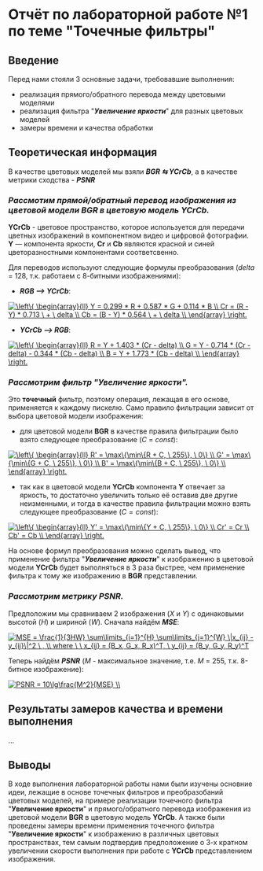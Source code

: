 # Отчёт по лабораторной работе №1 по теме "Точечные фильтры"

## Введение
Перед нами стояли 3 основные задачи, требовавшие выполнения:
* реализация прямого/обратного перевода между цветовыми моделями
* реализация фильтра "___Увеличение яркости___" для разных цветовых моделей
* замеры времени и качества обработки

## Теоретическая информация
В качестве цветовых моделей мы взяли ___BGR ⇆ YCrCb___, а в качестве метрики сходства - ___PSNR___
### _Рассмотим прямой/обратный перевод изображения из цветовой модели __BGR__ в цветовую модель __YCrCb__._
__YCrCb__ - цветовое пространство, которое используется для передачи цветных изображений в компонентном видео и цифровой фотографии.
__Y__ — компонента яркости, __Cr__ и __Cb__ являются красной и синей цветоразностными компонентами соответсвенно.

Для переводов используют следующие формулы преобразования (_delta_ = 128, т.к. работаем с 8-битными изображениями):

* ___RGB ⟶ YCrCb___:


<a href="https://www.codecogs.com/eqnedit.php?latex=\left\{&space;\begin{array}{ll}&space;Y&space;=&space;0.299&space;*&space;R&space;&plus;&space;0.587&space;*&space;G&space;&plus;&space;0.114&space;*&space;B&space;\\&space;Cr&space;=&space;(R&space;-&space;Y)&space;*&space;0.713&space;\&space;&plus;&space;\&space;delta&space;\\&space;Cb&space;=&space;(B&space;-&space;Y)&space;*&space;0.564&space;\&space;&plus;&space;\&space;delta&space;\\&space;\end{array}&space;\right." target="_blank"><img src="https://latex.codecogs.com/gif.latex?\left\{&space;\begin{array}{ll}&space;Y&space;=&space;0.299&space;*&space;R&space;&plus;&space;0.587&space;*&space;G&space;&plus;&space;0.114&space;*&space;B&space;\\&space;Cr&space;=&space;(R&space;-&space;Y)&space;*&space;0.713&space;\&space;&plus;&space;\&space;delta&space;\\&space;Cb&space;=&space;(B&space;-&space;Y)&space;*&space;0.564&space;\&space;&plus;&space;\&space;delta&space;\\&space;\end{array}&space;\right." title="\left\{ \begin{array}{ll} Y = 0.299 * R + 0.587 * G + 0.114 * B \\ Cr = (R - Y) * 0.713 \ + \ delta \\ Cb = (B - Y) * 0.564 \ + \ delta \\ \end{array} \right." /></a>

* ___YCrCb ⟶ RGB___:


<a href="https://www.codecogs.com/eqnedit.php?latex=\left\{&space;\begin{array}{ll}&space;R&space;=&space;Y&space;&plus;&space;1.403&space;*&space;(Cr&space;-&space;delta)&space;\\&space;G&space;=&space;Y&space;-&space;0.714&space;*&space;(Cr&space;-&space;delta)&space;-&space;0.344&space;*&space;(Cb&space;-&space;delta)&space;\\&space;B&space;=&space;Y&space;&plus;&space;1.773&space;*&space;(Cb&space;-&space;delta)&space;\\&space;\end{array}&space;\right." target="_blank"><img src="https://latex.codecogs.com/gif.latex?\left\{&space;\begin{array}{ll}&space;R&space;=&space;Y&space;&plus;&space;1.403&space;*&space;(Cr&space;-&space;delta)&space;\\&space;G&space;=&space;Y&space;-&space;0.714&space;*&space;(Cr&space;-&space;delta)&space;-&space;0.344&space;*&space;(Cb&space;-&space;delta)&space;\\&space;B&space;=&space;Y&space;&plus;&space;1.773&space;*&space;(Cb&space;-&space;delta)&space;\\&space;\end{array}&space;\right." title="\left\{ \begin{array}{ll} R = Y + 1.403 * (Cr - delta) \\ G = Y - 0.714 * (Cr - delta) - 0.344 * (Cb - delta) \\ B = Y + 1.773 * (Cb - delta) \\ \end{array} \right." /></a>

### _Рассмотрим фильтр "___Увеличение яркости___"._
Это __точечный__ фильтр, поэтому операция, лежащая в его основе, применяется к каждому пискелю. Само правило фильтрации зависит от выбора цветовой модели изображения:

* для цветовой модели __BGR__ в качестве правила фильтрации было взято следующее преобразование (_С_ = _const_):


<a href="https://www.codecogs.com/eqnedit.php?latex=\left\{&space;\begin{array}{ll}&space;R'&space;=&space;\max\{\min\{R&space;&plus;&space;C,&space;\&space;255\},&space;\&space;0\}&space;\\&space;G'&space;=&space;\max\{\min\{G&space;&plus;&space;C,&space;\&space;255\},&space;\&space;0\}&space;\\&space;B'&space;=&space;\max\{\min\{B&space;&plus;&space;C,&space;\&space;255\},&space;\&space;0\}&space;\\&space;\end{array}&space;\right." target="_blank"><img src="https://latex.codecogs.com/gif.latex?\left\{&space;\begin{array}{ll}&space;R'&space;=&space;\max\{\min\{R&space;&plus;&space;C,&space;\&space;255\},&space;\&space;0\}&space;\\&space;G'&space;=&space;\max\{\min\{G&space;&plus;&space;C,&space;\&space;255\},&space;\&space;0\}&space;\\&space;B'&space;=&space;\max\{\min\{B&space;&plus;&space;C,&space;\&space;255\},&space;\&space;0\}&space;\\&space;\end{array}&space;\right." title="\left\{ \begin{array}{ll} R' = \max\{\min\{R + C, \ 255\}, \ 0\} \\ G' = \max\{\min\{G + C, \ 255\}, \ 0\} \\ B' = \max\{\min\{B + C, \ 255\}, \ 0\} \\ \end{array} \right." /></a>

* так как в цветовой модели __YCrCb__ компонента __Y__ отвечает за яркость, то достаточно увеличить только её оставив две другие неизменными, и тогда в качестве правила фильтрации можно взять следующее преобразование ($С = const$):


<a href="https://www.codecogs.com/eqnedit.php?latex=\left\{&space;\begin{array}{ll}&space;Y'&space;=&space;\max\{\min\{Y&space;&plus;&space;C,&space;\&space;255\},&space;\&space;0\}&space;\\&space;Cr'&space;=&space;Cr&space;\\&space;Cb'&space;=&space;Cb&space;\\&space;\end{array}&space;\right." target="_blank"><img src="https://latex.codecogs.com/gif.latex?\left\{&space;\begin{array}{ll}&space;Y'&space;=&space;\max\{\min\{Y&space;&plus;&space;C,&space;\&space;255\},&space;\&space;0\}&space;\\&space;Cr'&space;=&space;Cr&space;\\&space;Cb'&space;=&space;Cb&space;\\&space;\end{array}&space;\right." title="\left\{ \begin{array}{ll} Y' = \max\{\min\{Y + C, \ 255\}, \ 0\} \\ Cr' = Cr \\ Cb' = Cb \\ \end{array} \right." /></a>

На основе формул преобразования можно сделать вывод, что применение фильтра "___Увеличение яркости___" к изображению в цветовой модели __YCrCb__ будет выполняться в 3 раза быстрее, чем применение фильтра к тому же изображению в __BGR__ представлении.

### _Рассмотрим метрику ___PSNR___._
Предположим мы сравниваем 2 изображения (_X_ и _Y_) с одинаковыми высотой (_H_) и шириной (_W_).
Сначала найдём ___MSE___:

<a href="https://www.codecogs.com/eqnedit.php?latex=MSE&space;=&space;\frac{1}{3HW}&space;\sum\limits_{i=1}^{H}&space;\sum\limits_{j=1}^{W}&space;\|x_{ij}&space;-&space;y_{ij}\|^2&space;\&space;,&space;\\&space;where&space;\&space;\&space;x_{ij}&space;=&space;(B_x,&space;G_x,&space;R_x)^T,&space;\&space;y_{ij}&space;=&space;(B_y,&space;G_y,&space;R_y)^T" target="_blank"><img src="https://latex.codecogs.com/gif.latex?MSE&space;=&space;\frac{1}{3HW}&space;\sum\limits_{i=1}^{H}&space;\sum\limits_{j=1}^{W}&space;\|x_{ij}&space;-&space;y_{ij}\|^2&space;\&space;,&space;\\&space;where&space;\&space;\&space;x_{ij}&space;=&space;(B_x,&space;G_x,&space;R_x)^T,&space;\&space;y_{ij}&space;=&space;(B_y,&space;G_y,&space;R_y)^T" title="MSE = \frac{1}{3HW} \sum\limits_{i=1}^{H} \sum\limits_{j=1}^{W} \|x_{ij} - y_{ij}\|^2 \ , \\ where \ \ x_{ij} = (B_x, G_x, R_x)^T, \ y_{ij} = (B_y, G_y, R_y)^T" /></a>

Теперь найдём ___PSNR___ (_M_ - максимальное значение, т.е. _M_ = 255, т.к. 8-битное изображение):


<a href="https://www.codecogs.com/eqnedit.php?latex=PSNR&space;=&space;10\lg\frac{M^2}{MSE}&space;\\" target="_blank"><img src="https://latex.codecogs.com/gif.latex?PSNR&space;=&space;10\lg\frac{M^2}{MSE}&space;\\" title="PSNR = 10\lg\frac{M^2}{MSE} \\" /></a>

## Результаты замеров качества и времени выполнения

...

## Выводы
В ходе выполнения лабораторной работы нами были изучены основние идеи, 
лежащие в основе точечных фильтров и преобразобаний цветовых моделей, на примере реализации точечного фильтра "__Увеличение яркости__" и прямого/обратного перевода изображения из цветовой модели __BGR__ в цветовую модель __YCrCb__. А также были проведены замеры времени применения точечного фильтра "__Увеличение яркости__" к изображению в различных цветовых пространствах, тем самым подтвердив предположение о 3-х кратном увеличении скорости выполнения при работе с __YCrCb__ представлением изображения.
